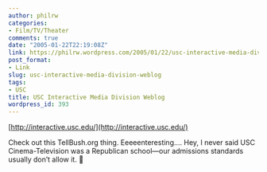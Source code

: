 ```yaml
---
author: philrw
categories:
- Film/TV/Theater
comments: true
date: "2005-01-22T22:19:08Z"
link: https://philrw.wordpress.com/2005/01/22/usc-interactive-media-division-weblog/
post_format:
- Link
slug: usc-interactive-media-division-weblog
tags:
- USC
title: USC Interactive Media Division Weblog
wordpress_id: 393
---
```


[http://interactive.usc.edu/](http://interactive.usc.edu/)

Check out this TellBush.org thing. Eeeeenteresting.... Hey, I never said USC Cinema-Television was a Republican school—our admissions standards usually don’t allow it. :slightly_smiling_face:
